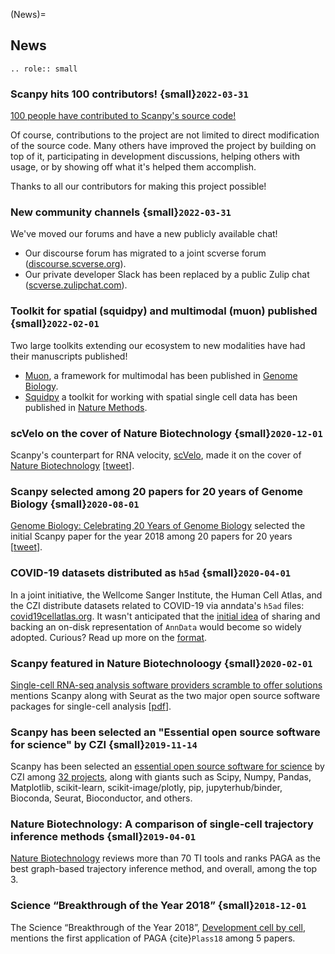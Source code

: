 (News)=

## News

```{eval-rst}
.. role:: small

```

### Scanpy hits 100 contributors! {small}`2022-03-31`

[100 people have contributed to Scanpy's source code!](https://github.com/scverse/scanpy/graphs/contributors)

Of course, contributions to the project are not limited to direct modification of the source code.
Many others have improved the project by building on top of it, participating in development discussions, helping others with usage, or by showing off what it's helped them accomplish.

Thanks to all our contributors for making this project possible!

### New community channels {small}`2022-03-31`

We've moved our forums and have a new publicly available chat!

* Our discourse forum has migrated to a joint scverse forum ([discourse.scverse.org](https://discourse.scverse.org)).
* Our private developer Slack has been replaced by a public Zulip chat ([scverse.zulipchat.com](https://scverse.zulipchat.com)).

### Toolkit for spatial (squidpy) and multimodal (muon) published {small}`2022-02-01`

Two large toolkits extending our ecosystem to new modalities have had their manuscripts published!

* [Muon](https://muon.readthedocs.io/), a framework for multimodal has been published in [Genome Biology](https://genomebiology.biomedcentral.com/articles/10.1186/s13059-021-02577-8).
* [Squidpy](https://squidpy.readthedocs.io/) a toolkit for working with spatial single cell data has been published in [Nature Methods](https://www.nature.com/articles/s41592-021-01358-2).

### scVelo on the cover of Nature Biotechnology {small}`2020-12-01`

Scanpy's counterpart for RNA velocity, [scVelo](http://scvelo.org/), made it on the cover of [Nature Biotechnology](https://www.nature.com/nbt/volumes/38/issues/12) \[[tweet](https://twitter.com/NatureBiotech/status/1334647540030070792)\].

### Scanpy selected among 20 papers for 20 years of Genome Biology {small}`2020-08-01`

[Genome Biology: Celebrating 20 Years of Genome Biology](https://genomebiology.biomedcentral.com/20years) selected the initial Scanpy paper for the year 2018 among 20 papers for 20 years \[[tweet](https://twitter.com/falexwolf/status/1295748952504045572)\].

### COVID-19 datasets distributed as `h5ad` {small}`2020-04-01`

In a joint initiative, the Wellcome Sanger Institute, the Human Cell Atlas, and the CZI distribute datasets related to COVID-19 via anndata's `h5ad` files: [covid19cellatlas.org](https://www.covid19cellatlas.org/). It wasn't anticipated that the [initial idea](https://falexwolf.de/blog/2017-12-23-anndata-indexing-views-HDF5-backing/) of sharing and backing an on-disk representation of `AnnData` would become so widely adopted. Curious? Read up more on the [format](https://anndata.readthedocs.io/en/latest/fileformat-prose.html).

### Scanpy featured in Nature Biotechnoloogy {small}`2020-02-01`

[Single-cell RNA-seq analysis software providers scramble to offer solutions](https://www.nature.com/articles/s41587-020-0449-8) mentions Scanpy along with Seurat as the two major open source software packages for single-cell analysis \[[pdf](https://rdcu.be/b2M5l)\].

### Scanpy has been selected an "Essential open source software for science" by CZI {small}`2019-11-14`

Scanpy has been selected an [essential open source software for science] by
CZI among [32 projects], along with giants such as Scipy, Numpy, Pandas,
Matplotlib, scikit-learn, scikit-image/plotly, pip, jupyterhub/binder,
Bioconda, Seurat, Bioconductor, and others.

### Nature Biotechnology: A comparison of single-cell trajectory inference methods {small}`2019-04-01`

[Nature Biotechnology](https://www.nature.com/articles/s41587-019-0071-9) reviews more than 70 TI tools and ranks PAGA as the best graph-based trajectory inference method, and overall, among the top 3.

### Science “Breakthrough of the Year 2018” {small}`2018-12-01`

The Science “Breakthrough of the Year 2018”, [Development cell by cell](https://vis.sciencemag.org/breakthrough2018/finalists/#cell-development), mentions the first application of PAGA {cite}`Plass18` among 5 papers.

[32 projects]: https://chanzuckerberg.com/eoss/proposals/
[essential open source software for science]: https://chanzuckerberg.com/newsroom/chan-zuckerberg-initiative-awards-5-million-for-open-source-software-projects-essential-to-science/
